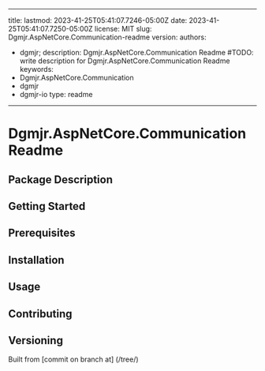 ---

title:
lastmod: 2023-41-25T05:41:07.7246-05:00Z
date: 2023-41-25T05:41:07.7250-05:00Z
license: MIT
slug: Dgmjr.AspNetCore.Communication-readme
version:
authors:
- dgmjr;
description: Dgmjr.AspNetCore.Communication Readme #TODO: write description for Dgmjr.AspNetCore.Communication Readme
keywords:
- Dgmjr.AspNetCore.Communication
- dgmjr
- dgmjr-io
type: readme
------------

# Dgmjr.AspNetCore.Communication Readme

<!-- TODO: Write the contents of the Dgmjr.AspNetCore.Communication Readme file -->

## Package Description

## Getting Started

## Prerequisites

## Installation

## Usage

## Contributing

## Versioning

Built from [commit  on branch  at]
(/tree/)
